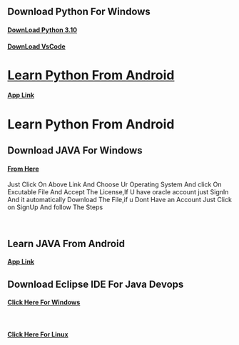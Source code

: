 ## Download Python For Windows

<h4><a href="https://www.python.org/ftp/python/3.10.0/python-3.10.0-amd64.exe" >DownLoad Python 3.10</a</h4>
</br>

<h4><a href="https://code.visualstudio.com/docs/?dv=win" > DownLoad VsCode</a</h4>
</br>

<h1>Learn Python From Android</h1>
<h4><a href="https://play.google.com/store/apps/details?id=ru.iiec.pydroid3">App Link</a></h4>

<h1>Learn Python From Android</h1>

## Download JAVA For Windows



<h4><a href="https://www.oracle.com/in/java/technologies/javase/javase8u211-later-archive-downloads.html#license-lightbox">From Here</a></h4>


<p>Just Click On Above Link And Choose Ur Operating System And click On Excutable File And Accept The License,If U have oracle account just SignIn And  it automatically Download The File,if u Dont Have an Account Just Click on SignUp And follow The Steps</p>
</br>


## Learn JAVA From Android 
<a href="https://play.google.com/store/apps/details?id=ru.iiec.jvdroid"><h4>App Link</h4></a>


## Download Eclipse IDE For Java Devops
<a href="https://www.eclipse.org/downloads/download.php?file=/technology/epp/downloads/release/oxygen/3a/eclipse-java-oxygen-3a-win32-x86_64.zip" ><h4>Click Here For Windows</h4></a></br>
<h4><a href="https://www.eclipse.org/downloads/download.php?file=/technology/epp/downloads/release/oxygen/3a/eclipse-java-oxygen-3a-linux-gtk-x86_64.tar.gz">Click Here For Linux</a></h4>
